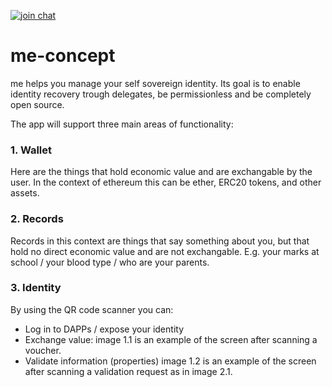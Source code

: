 
[![join chat](https://img.shields.io/badge/join%20chat-identity-green.svg)](https://chat.forus.io/channel/identity)

# me-concept

me helps you manage your self sovereign identity. Its goal is to enable identity recovery trough delegates, be permissionless and be completely open source. 

The app will support three main areas of functionality:

### 1. Wallet

Here are the things that hold economic value and are exchangable by the user. In the context of ethereum this can be ether, ERC20 tokens, and other assets.

### 2. Records

Records in this context are things that say something about you, but that hold no direct economic value and are not exchangable. E.g. your marks at school / your blood type / who are your parents.

### 3. Identity

By using the QR code scanner you can: 

* Log in to DAPPs / expose your identity
* Exchange value: image 1.1 is an example of the screen after scanning a voucher.
* Validate information (properties) image 1.2 is an example of the screen after scanning a validation request as in image 2.1.
